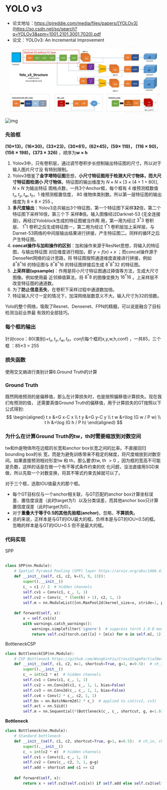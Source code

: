 # YOLO v3

- 论文地址：https://pjreddie.com/media/files/papers/[YOLOv3](https://so.csdn.net/so/search?q=YOLOv3&spm=1001.2101.3001.7020).pdf
- 论文：YOLOv3: An Incremental Improvement

![image-20220202194620782](../images/yoloV3/image-20220202194620782.png)

![img](https://upload-images.jianshu.io/upload_images/18623053-237c7d6882c92cef.jpg)

### 先验框

 **(10×13)，(16×30)，(33×23)，(30×61)，(62×45)，(59× 119)， (116 × 90)， (156 × 198)，(373 × 326)** ，顺序为**w × h**

1. Yolov3中，只有卷积层，通过调节卷积步长控制输出特征图的尺寸。所以对于输入图片尺寸没 有特别限制。
2. Yolov3借鉴了**金字塔特征图**思想，**小尺寸特征图用于检测大尺寸物体，而大尺寸特征图检测小 尺寸物体**。特征图的输出维度为 $N \times N \times[3 \times(4+1+80)], N \times N$ 为输出特征 图格点数，一共3个Anchor框，每个框有 4 维预测框数值 $t_{x}, t_{y}, t_{w}, t_{h} ， 1$ 维预测框置信度， 80 维物体类别数。所以第一层特征图的输出维度为 $8 \times 8 \times 255$ 。
3. **多尺度输出**：Yolov3总共输出3个特征图，第一个特征图下采样**32**倍，第二个特征图下采样16倍，第三个下 采样**8**倍。输入图像经过Darknet-53 (无全连接层)，再经过Yoloblock生成的特征图被当作两 用，第一用为经过 $3^{*} 3$ 卷积层、 $1^{*} 1$ 卷积之后生成特征图一，第二用为经过 $1^{*} 1$ 卷积层加上采样层，与Darnet-53网络的中间层输出结果进行拼接，产生特征图二。同样的循环之后产生特征图。
4. **concat操作与加和操作的区别**：加和操作来源于ResNet思想，将输入的特征图，与输出特征图 对应维度进行相加，即 $y=f(x)+x$ ；而concat操作源于DenseNet网络的设计思路，将 特征图按照通道维度直接进行拼接，例如 $8^{*} 8^{*} 16$ 的特征图与 $8^{*} 8^{*} 16$ 的特征图拼接后生成 $8^{*} 8^{*} 32$ 的特征图。
5. **上采样层(upsample)**：作用是将小尺寸特征图通过揷值等方法，生成大尺寸图像。例如使用最 近邻揷值算法，将 $8^{*} 8$ 的图像变换为 $16^{*} 16$ 。上采样层不改变特征图的通道数。
6. 为了**防止信息丢失**，在卷积下采样过程中通道数加倍。
7. 特征输入尺寸一定的情况下，加深网络层数意义不大。输入尺寸为32的倍数。

Yolo的整个网络，吸取了Resnet、Densenet、FPN的精髓，可以说是融合了目标检测当前业界最 有效的全部技巧。

### 每个框的输出

针对coco：80(类别)+$t_{x}, t_{y}, t_{w}, t_{h} ，conf$(每个框的x,y,w,h,conf) ，一共85，三个框 ：85*3 = 255

### 损失函数

使用交叉熵进行类别计算6.Ground Truth的计算

### Ground Truth

既然网络预测的是偏移值，那么在计算损失时，也是按照偏移值计算损失。现在我们有预测的值， 还需要真值Ground Truth的偏移值，用于计算损失的GT按照以下公式得到:
$$
\begin{aligned}
t x &=G x-C x \\
t y &=G y-C y \\
t w &=\log (G w / P w) \\
t h &=\log (G h / P h)
\end{aligned}
$$

### 为什么在计算Ground Truth的tw，th时需要缩放到对数空间

tw和th是物体所在边框的长宽和anchor box长宽之间的比率。不直接回归bounding box的长 宽，而是为避免训练带来不稳定的梯度，将尺度缩放到对数空间。如果直接预测相对形变tw 和 th，那么要求tw, th $>0$ ，因为框的宽高不可能是负数，这样的话是在做一个有不等式条件约束的优 化问题，没法直接用SGD来做，所以先取一个对数变换，将其不等式约束去掉就可以了。

对于三个框，选取IOU值最大的那个框。

- 每个GT目标仅与一个anchor相关联，与GT匹配的anchor box计算坐标误差、置信度误差（此时target为1）以及分类误差，而其他anchor box只计算置信度误差（此时target为0）。
- 对于**重叠大于等于0.5的其他先验框(anchor)**，忽略，**不算损失**。
- 总的来说，正样本是与GT的IOU最大的框。负样本是与GT的IOU<0.5的框。忽略的样本是与GT的IOU>0.5 但不是最大的框。

### 代码实现

SPP

```python

class SPP(nn.Module):
    # Spatial Pyramid Pooling (SPP) layer https://arxiv.org/abs/1406.4729
    def __init__(self, c1, c2, k=(5, 9, 13)):
        super().__init__()
        c_ = c1 // 2  # hidden channels
        self.cv1 = Conv(c1, c_, 1, 1)
        self.cv2 = Conv(c_ * (len(k) + 1), c2, 1, 1)
        self.m = nn.ModuleList([nn.MaxPool2d(kernel_size=x, stride=1, padding=x // 2) for x in k])

    def forward(self, x):
        x = self.cv1(x)
        with warnings.catch_warnings():
            warnings.simplefilter('ignore')  # suppress torch 1.9.0 max_pool2d() warning
            return self.cv2(torch.cat([x] + [m(x) for m in self.m], 1))
```

BottleneckCSP

```python
class BottleneckCSP(nn.Module):
    # CSP Bottleneck https://github.com/WongKinYiu/CrossStagePartialNetworks
    def __init__(self, c1, c2, n=1, shortcut=True, g=1, e=0.5):  # ch_in, ch_out, number, shortcut, groups, expansion
        super().__init__()
        c_ = int(c2 * e)  # hidden channels
        self.cv1 = Conv(c1, c_, 1, 1)
        self.cv2 = nn.Conv2d(c1, c_, 1, 1, bias=False)
        self.cv3 = nn.Conv2d(c_, c_, 1, 1, bias=False)
        self.cv4 = Conv(2 * c_, c2, 1, 1)
        self.bn = nn.BatchNorm2d(2 * c_)  # applied to cat(cv2, cv3)
        self.act = nn.SiLU()
        self.m = nn.Sequential(*(Bottleneck(c_, c_, shortcut, g, e=1.0) for _ in range(n)))
```

**Bottleneck**

```python
class Bottleneck(nn.Module):
    # Standard bottleneck
    def __init__(self, c1, c2, shortcut=True, g=1, e=0.5):  # ch_in, ch_out, shortcut, groups, expansion
        super().__init__()
        c_ = int(c2 * e)  # hidden channels
        self.cv1 = Conv(c1, c_, 1, 1)
        self.cv2 = Conv(c_, c2, 3, 1, g=g)
        self.add = shortcut and c1 == c2

    def forward(self, x):
        return x + self.cv2(self.cv1(x)) if self.add else self.cv2(self.cv1(x))

```

